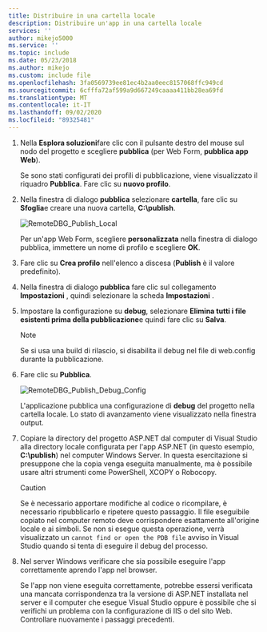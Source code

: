 ```yaml
---
title: Distribuire in una cartella locale
description: Distribuire un'app in una cartella locale
services: ''
author: mikejo5000
ms.service: ''
ms.topic: include
ms.date: 05/23/2018
ms.author: mikejo
ms.custom: include file
ms.openlocfilehash: 3fa0569739ee81ec4b2aa0eec8157068ffc949cd
ms.sourcegitcommit: 6cfffa72af599a9d667249caaaa411bb28ea69fd
ms.translationtype: MT
ms.contentlocale: it-IT
ms.lasthandoff: 09/02/2020
ms.locfileid: "89325481"
---
```

1. Nella **Esplora soluzioni**fare clic con il pulsante destro del mouse sul nodo del progetto e scegliere **pubblica** (per Web Form, **pubblica app Web**).

    Se sono stati configurati dei profili di pubblicazione, viene visualizzato il riquadro **Pubblica**. Fare clic su **nuovo profilo**.

1. Nella finestra di dialogo **pubblica** selezionare **cartella**, fare clic su **Sfoglia**e creare una nuova cartella, **C:\publish**.

    ![RemoteDBG_Publish_Local](../media/remotedbg_publish_local.png "RemoteDBG_Publish_Local")

    Per un'app Web Form, scegliere **personalizzata** nella finestra di dialogo pubblica, immettere un nome di profilo e scegliere **OK**.

1. Fare clic su **Crea profilo** nell'elenco a discesa (**Publish** è il valore predefinito).

1. Nella finestra di dialogo **pubblica** fare clic sul collegamento **Impostazioni** , quindi selezionare la scheda **Impostazioni** .

1. Impostare la configurazione su **debug**, selezionare **Elimina tutti i file esistenti prima della pubblicazione**e quindi fare clic su **Salva**.

    > [!NOTE]
    > Se si usa una build di rilascio, si disabilita il debug nel file di web.config durante la pubblicazione.

1. Fare clic su **Pubblica**.

    ![RemoteDBG_Publish_Debug_Config](../media/remotedbg_publish_debug_config.png "RemoteDBG_Publish_Debug_Config")

    L'applicazione pubblica una configurazione di **debug** del progetto nella cartella locale. Lo stato di avanzamento viene visualizzato nella finestra output.

1. Copiare la directory del progetto ASP.NET dal computer di Visual Studio alla directory locale configurata per l'app ASP.NET (in questo esempio, **C:\publish**) nel computer Windows Server. In questa esercitazione si presuppone che la copia venga eseguita manualmente, ma è possibile usare altri strumenti come PowerShell, XCOPY o Robocopy.

    > [!CAUTION]
    > Se è necessario apportare modifiche al codice o ricompilare, è necessario ripubblicarlo e ripetere questo passaggio. Il file eseguibile copiato nel computer remoto deve corrispondere esattamente all'origine locale e ai simboli.    Se non si esegue questa operazione, verrà visualizzato un `cannot find or open the PDB file` avviso in Visual Studio quando si tenta di eseguire il debug del processo.

1. Nel server Windows verificare che sia possibile eseguire l'app correttamente aprendo l'app nel browser.

    Se l'app non viene eseguita correttamente, potrebbe essersi verificata una mancata corrispondenza tra la versione di ASP.NET installata nel server e il computer che esegue Visual Studio oppure è possibile che si verifichi un problema con la configurazione di IIS o del sito Web. Controllare nuovamente i passaggi precedenti.

